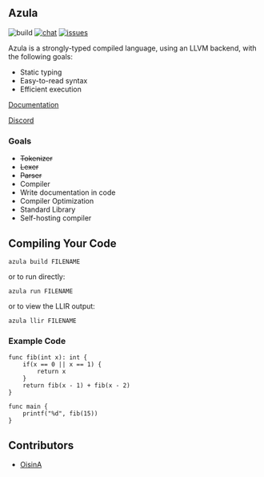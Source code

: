 ## Azula

![build](https://img.shields.io/github/workflow/status/azula-lang/azula/Azula%20tests) [![chat](https://img.shields.io/discord/606118150655705088)](https://discord.gg/Hkx8XnB) [![issues](https://img.shields.io/github/issues/azula-lang/azula)](https://github.com/azula-lang/azula/issues)

Azula is a strongly-typed compiled language, using an LLVM backend, with the following goals:
- Static typing
- Easy-to-read syntax
- Efficient execution

[Documentation](https://azula-lang.github.io/azula/#/)

[Discord](https://discord.gg/Hkx8XnB)

### Goals

- ~~Tokenizer~~
- ~~Lexer~~
- ~~Parser~~
- Compiler
- Write documentation in code
- Compiler Optimization
- Standard Library
- Self-hosting compiler

## Compiling Your Code
```
azula build FILENAME
```

or to run directly:
```
azula run FILENAME
```

or to view the LLIR output:
```
azula llir FILENAME
```

### Example Code

```
func fib(int x): int {
    if(x == 0 || x == 1) {
        return x
    }
    return fib(x - 1) + fib(x - 2)
}

func main {
    printf("%d", fib(15))
}
```

## Contributors
- [OisinA](https://github.com/OisinA)